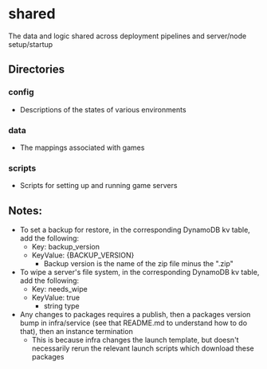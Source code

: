 # shared
The data and logic shared across deployment pipelines and server/node setup/startup

## Directories
### config
- Descriptions of the states of various environments

### data
- The mappings associated with games

### scripts
- Scripts for setting up and running game servers

## Notes:
- To set a backup for restore, in the corresponding DynamoDB kv table, add the following:
    - Key: backup_version
    - KeyValue: {BACKUP_VERSION}
        - Backup version is the name of the zip file minus the ".zip"
- To wipe a server's file system, in the corresponding DynamoDB kv table, add the following:
    - Key: needs_wipe
    - KeyValue: true
        - string type
- Any changes to packages requires a publish, then a packages version bump in infra/service (see that README.md to understand how to do that), then an instance termination
    - This is because infra changes the launch template, but doesn't necessarily rerun the relevant launch scripts which download these packages